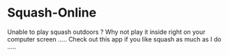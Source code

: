 # Squash-Online
Unable to play squash outdoors ? Why not play it inside right on your computer screen ..... Check out this app if you like squash as much as I do .....
